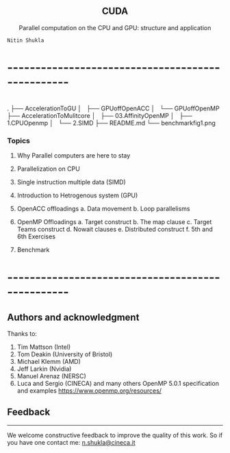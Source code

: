  <p align="center">

 </p>
 
 <h2 align="center"> CUDA </h2>

<p align="center"> Parallel computation on the CPU and GPU: structure and application</p>
  

	Nitin Shukla   
# -------------------------------------------------

<br> 
.
├── AccelerationToGU
│   ├── GPUoffOpenACC
│   └── GPUoffOpenMP
├── AccelerationToMulitcore
│   ├── 03.AffinityOpenMP
│   ├── 1.CPUOpenmp
│   └── 2.SIMD
├── README.md
└── benchmarkfig1.png

<br>

### Topics

1. Why Parallel computers are here to stay 

2. Parallelization on CPU 

3. Single instruction multiple data (SIMD)

4. Introduction to Hetrogenous system (GPU) 

5. OpenACC offloadings 
  a. Data movement 
  b. Loop parallelisms 

5. OpenMP Offloadings 
  a. Target construct
  b. The map clause
  c. Target Teams construct 
  d. Nowait clauses 
  e. Distributed construct
  f. 5th and 6th Exercises

6. Benchmark  
# -------------------------------------------------

## Authors and acknowledgment
Thanks to:
 1. Tim Mattson (Intel)
 2. Tom Deakin (University of Bristol)
 3. Michael Klemm (AMD)
 4. Jeff Larkin (Nvidia)
 5. Manuel Arenaz (NERSC)
 6. Luca and Sergio (CINECA)
and many others 
OpenMP 5.0.1 specification and examples https://www.openmp.org/resources/ 

## Feedback 
----------------------------------------
We welcome constructive feedback to improve the quality of this work. So if you have one contact me:
n.shukla@cineca.it
